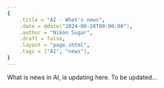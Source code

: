 ```yaml
---
{
    .title = "AI - What's news",
    .date = @date("2024-08-28T00:00:00"),
    .author = "Nikon Sugar",
    .draft = false,
    .layout = "page.shtml",
    .tags = ["AI", "news"],
}  
--- 
```


What is news in AI, is updating here. To be updated...


